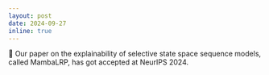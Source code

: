 ```yaml
---
layout: post
date: 2024-09-27
inline: true
---
```


🎉 Our paper on the explainability of selective state space sequence models, called MambaLRP, has got accepted at NeurIPS 2024. 

